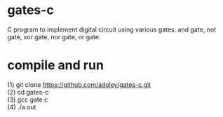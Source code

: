 # gates-c
C program to implement digital circuit using various gates: and gate, not gate, xor gate, nor gate, or gate.

# compile and run
(1) git clone https://github.com/adoley/gates-c.git   
(2) cd gates-c  
(3) gcc gate.c  
(4) ./a.out  


